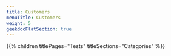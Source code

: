 ```yaml
---
title: Customers
menuTitle: Customers
weight: 5 
geekdocFlatSection: true
---
```


{{% children titlePages="Tests" titleSections="Categories" %}}
